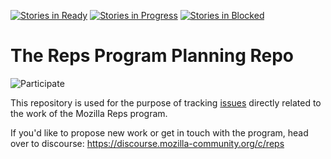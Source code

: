[![Stories in Ready](https://badge.waffle.io/mozilla/Reps.png?label=ready&title=Ready)](https://waffle.io/mozilla/Reps)
[![Stories in Progress](https://badge.waffle.io/mozilla/Reps.png?label=in%20progress&title=In%20Progress)](https://waffle.io/mozilla/Reps)
[![Stories in Blocked](https://badge.waffle.io/mozilla/Reps.png?label=blocked&title=Blocked)](https://waffle.io/mozilla/Reps)

# The Reps Program Planning Repo

![Participate](https://wiki.mozilla.org/images/thumb/4/47/Remo_logo_vertical.png/150px-Remo_logo_vertical.png)

This repository is used for the purpose of tracking [issues](https://github.com/mozilla/Reps/issues) directly related to the work of the Mozilla Reps program.

If you'd like to propose new work or get in touch with the program, head over to discourse: https://discourse.mozilla-community.org/c/reps
